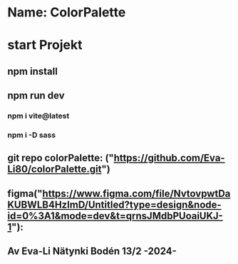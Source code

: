 # Name: ColorPalette

<!--För att starta projektet-->
# start Projekt
## npm install
## npm run dev

### npm i vite@latest
### npm i -D sass

## git repo colorPalette: ("https://github.com/Eva-Li80/colorPalette.git")
## figma("https://www.figma.com/file/NvtovpwtDaKUBWLB4HzImD/Untitled?type=design&node-id=0%3A1&mode=dev&t=qrnsJMdbPUoaiUKJ-1"):

## Av Eva-Li Nätynki Bodén  13/2 -2024-